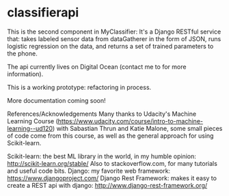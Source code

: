# classifierapi
This is the second component in MyClassifier: It's a Django RESTful service that: takes labeled sensor data from dataGatherer in the form of JSON, runs logistic regression on the data, and returns a set of trained parameters to the phone. 

The api currently lives on Digital Ocean (contact me to for more information).

This is a working prototype: refactoring in process. 

More documentation coming soon!



References/Acknowledgements
Many thanks to Udacity's Machine Learning Course (https://www.udacity.com/course/intro-to-machine-learning--ud120) with Sabastian Thrun and Katie Malone, some small pieces of code come from this course, as well as the general approach for using Scikit-learn.  

Scikit-learn: the best ML library in the world, in my humble opinion: http://scikit-learn.org/stable/
Also to stackoverflow.com, for many tutorials and useful code bits.
Django: my favorite web framework: https://www.djangoproject.com/
Django Rest Framework: makes it easy to create a REST api with django: http://www.django-rest-framework.org/
